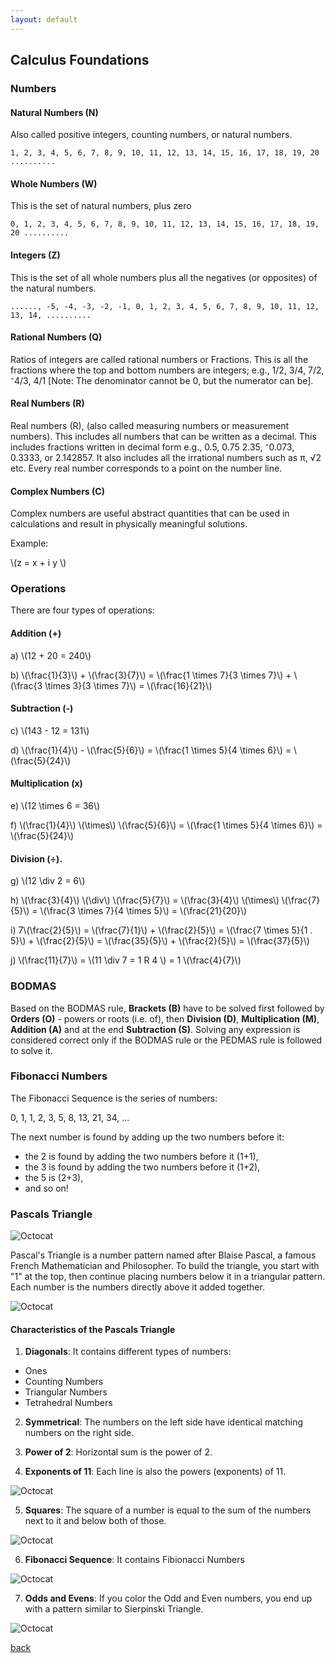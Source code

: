 ```yaml
---
layout: default
---
```


## Calculus Foundations

### Numbers

#### Natural Numbers (N)

Also called positive integers, counting numbers, or natural numbers.
```
1, 2, 3, 4, 5, 6, 7, 8, 9, 10, 11, 12, 13, 14, 15, 16, 17, 18, 19, 20 ..........
```

#### Whole Numbers (W)

This is the set of  natural numbers, plus zero

```
0, 1, 2, 3, 4, 5, 6, 7, 8, 9, 10, 11, 12, 13, 14, 15, 16, 17, 18, 19, 20 ..........
```

#### Integers (Z)

This is the set of all whole numbers plus all the negatives (or opposites) of the natural numbers.

```
......, -5, -4, -3, -2, -1, 0, 1, 2, 3, 4, 5, 6, 7, 8, 9, 10, 11, 12, 13, 14, ..........
```

#### Rational Numbers (Q)

Ratios of integers are called rational numbers or Fractions. This is all the fractions where the top and bottom numbers are integers; e.g., 1/2, 3/4, 7/2, ⁻4/3, 4/1 [Note: The denominator cannot be 0, but the numerator can be].

#### Real Numbers (R)

Real numbers (R), (also called measuring numbers or measurement numbers). This includes all numbers that can be written as a decimal. This includes fractions written in decimal form e.g., 0.5, 0.75 2.35, ⁻0.073, 0.3333, or 2.142857. It also includes all the irrational numbers such as π, √2 etc. Every real number corresponds to a point on the number line.

#### Complex Numbers (C)

Complex numbers are useful abstract quantities that can be used in calculations and result in physically meaningful solutions. 

Example:

<div class="math">
<p>
 \(z = x + i y \)
</p>
</div>


### Operations

There are four types of operations: 

#### Addition (+)

<div class="math">
<p>
a)   \(12 + 20 = 240\)
</p>
<p>
b)   \(\frac{1}{3}\) + \(\frac{3}{7}\) = \(\frac{1 \times 7}{3 \times 7}\) + \(\frac{3 \times 3}{3 \times 7}\) = \(\frac{16}{21}\)
</p>
</div>

#### Subtraction (-)

<div class="math">
<p>
c)   \(143 - 12 = 131\)
</p>
<p>
d)   \(\frac{1}{4}\) - \(\frac{5}{6}\) = \(\frac{1 \times 5}{4 \times 6}\) = \(\frac{5}{24}\)
</p>
</div>

#### Multiplication (x)

<div class="math">
<p>
e)   \(12 \times 6 = 36\)
</p>
<p>
f)   \(\frac{1}{4}\) \(\times\) \(\frac{5}{6}\) = \(\frac{1 \times 5}{4 \times 6}\) = \(\frac{5}{24}\)
</p>
</div>

#### Division (÷).

<div class="math">
<p>
g)   \(12 \div 2 = 6\)
</p>
<p>
h)   \(\frac{3}{4}\) \(\div\) \(\frac{5}{7}\) = \(\frac{3}{4}\) \(\times\) \(\frac{7}{5}\) = \(\frac{3 \times 7}{4 \times 5}\) = \(\frac{21}{20}\)
</p>
<p>
i)   7\(\frac{2}{5}\) = \(\frac{7}{1}\) + \(\frac{2}{5}\) = \(\frac{7 \times 5}{1 . 5}\) + \(\frac{2}{5}\) = \(\frac{35}{5}\) + \(\frac{2}{5}\) = \(\frac{37}{5}\)
</p>
<p>
j)   \(\frac{11}{7}\) = \(11 \div 7 = 1 R 4 \) = 1 \(\frac{4}{7}\)
</p>
</div>

### BODMAS
Based on the BODMAS rule, **Brackets (B)** have to be solved first followed by **Orders (O)** - powers or roots (i.e. of), then **Division (D)**, **Multiplication (M)**, **Addition (A)** and at the end **Subtraction (S)**. Solving any expression is considered correct only if the BODMAS rule or the PEDMAS rule is followed to solve it.

### Fibonacci Numbers

The Fibonacci Sequence is the series of numbers:

0, 1, 1, 2, 3, 5, 8, 13, 21, 34, ...

The next number is found by adding up the two numbers before it:

*   the 2 is found by adding the two numbers before it (1+1),
*   the 3 is found by adding the two numbers before it (1+2),
*   the 5 is (2+3),
*   and so on!

### Pascals Triangle

![Octocat](../../assets/images/pascals-triangle.png)

Pascal's Triangle is a number pattern named after Blaise Pascal, a famous French Mathematician and Philosopher. To build the triangle, you start with "1" at the top, then continue placing numbers below it in a triangular pattern. Each number is the numbers directly above it added together.

![Octocat](../../assets/images/PascalTriangleAnimated2.gif)

#### Characteristics of the Pascals Triangle

1. **Diagonals**: It contains different types of numbers:
*   Ones
*   Counting Numbers
*   Triangular Numbers
*   Tetrahedral Numbers

2. **Symmetrical**: The numbers on the left side have identical matching numbers on the right side.

3. **Power of 2**: Horizontal sum is the power of 2.

4. **Exponents of 11**: Each line is also the powers (exponents) of 11.

![Octocat](../../assets/images/pascals-triangle-powers-11.gif)

5. **Squares**: The square of a number is equal to the sum of the numbers next to it and below both of those.

![Octocat](../../assets/images/pascals-triangle-squares.gif)

6. **Fibonacci Sequence**: It contains Fibionacci Numbers

![Octocat](../../assets/images/pascal-fib.gif)

7. **Odds and Evens**: If you color the Odd and Even numbers, you end up with a pattern similar to Sierpinski Triangle.

![Octocat](../../assets/images/odd-numbers.gif)


[back](../)
